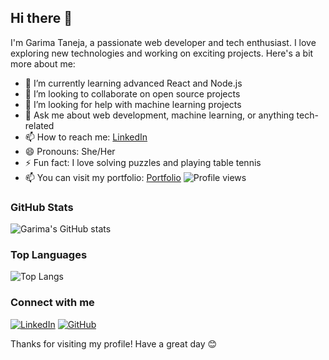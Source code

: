 ## Hi there 👋

I'm Garima Taneja, a passionate web developer and tech enthusiast. I love exploring new technologies and working on exciting projects. Here's a bit more about me:

- 🌱 I’m currently learning advanced React and Node.js
- 👯 I’m looking to collaborate on open source projects
- 🤔 I’m looking for help with machine learning projects
- 💬 Ask me about web development, machine learning, or anything tech-related
- 📫 How to reach me: [LinkedIn](https://www.linkedin.com/in/garimataneja/)
- 😄 Pronouns: She/Her
- ⚡ Fun fact: I love solving puzzles and playing table tennis
- 📫 You can visit my portfolio: [Portfolio](https://garimacodes.vercel.app/)
![Profile views](https://komarev.com/ghpvc/?username=garimatanejaa&color=red&style=flat)

### GitHub Stats
![Garima's GitHub stats](https://github-readme-stats.vercel.app/api?username=garimatanejaa&show_icons=true&theme=radical)

### Top Languages
![Top Langs](https://github-readme-stats.vercel.app/api/top-langs/?username=garimatanejaa&layout=compact&theme=radical)

### Connect with me
[![LinkedIn](https://img.shields.io/badge/LinkedIn-blue?style=flat-square&logo=linkedin&logoColor=white)](https://www.linkedin.com/in/garimatanejaa/)
[![GitHub](https://img.shields.io/badge/GitHub-black?style=flat-square&logo=github&logoColor=white)](https://github.com/garimatanejaa)

Thanks for visiting my profile! Have a great day 😊

